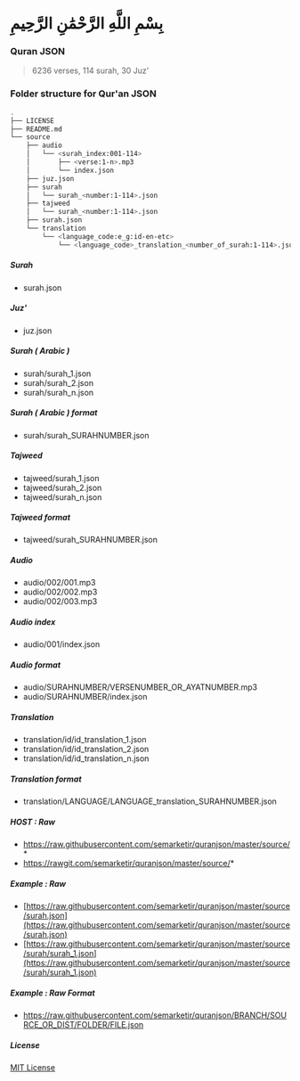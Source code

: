 # بِسْمِ اللَّهِ الرَّحْمَٰنِ الرَّحِيمِ

### Quran JSON
> 6236 verses, 114 surah, 30 Juz'


### Folder structure for Qur'an JSON
```sh
.
├── LICENSE
├── README.md
└── source
    ├── audio
    │   └── <surah_index:001-114>
    │       ├── <verse:1-n>.mp3
    │       └── index.json
    ├── juz.json
    ├── surah
    │   └── surah_<number:1-114>.json
    ├── tajweed
    │   └── surah_<number:1-114>.json
    ├── surah.json
    └── translation
        └── <language_code:e_g:id-en-etc>
            └── <language_code>_translation_<number_of_surah:1-114>.json
```

##### Surah
- surah.json

##### Juz'
- juz.json

##### Surah ( Arabic )
- surah/surah_1.json
- surah/surah_2.json
- surah/surah_n.json

##### Surah ( Arabic ) format
- surah/surah_SURAHNUMBER.json

##### Tajweed
- tajweed/surah_1.json
- tajweed/surah_2.json
- tajweed/surah_n.json

##### Tajweed format
- tajweed/surah_SURAHNUMBER.json

##### Audio
- audio/002/001.mp3
- audio/002/002.mp3
- audio/002/003.mp3

##### Audio index
- audio/001/index.json

##### Audio format
- audio/SURAHNUMBER/VERSENUMBER_OR_AYATNUMBER.mp3
- audio/SURAHNUMBER/index.json

##### Translation
- translation/id/id_translation_1.json
- translation/id/id_translation_2.json
- translation/id/id_translation_n.json

##### Translation format
- translation/LANGUAGE/LANGUAGE_translation_SURAHNUMBER.json

##### HOST : Raw
- https://raw.githubusercontent.com/semarketir/quranjson/master/source/*
- https://rawgit.com/semarketir/quranjson/master/source/*

##### Example : Raw
- [https://raw.githubusercontent.com/semarketir/quranjson/master/source/surah.json](https://raw.githubusercontent.com/semarketir/quranjson/master/source/surah.json)
- [https://raw.githubusercontent.com/semarketir/quranjson/master/source/surah/surah_1.json](https://raw.githubusercontent.com/semarketir/quranjson/master/source/surah/surah_1.json)

##### Example : Raw Format
- https://raw.githubusercontent.com/semarketir/quranjson/BRANCH/SOURCE_OR_DIST/FOLDER/FILE.json

##### License
[MIT License](http://opensource.org/licenses/mit-license.php)
